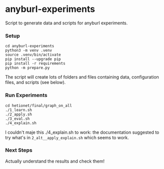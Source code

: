 # anyburl-experiments
Script to generate data and scripts for anyburl experiments.

### Setup

    cd anyburl-experiments
    python3 -m venv .venv
    source .venv/bin/activate
    pip install --upgrade pip
    pip install -r requirements
    python -m prepare.py

The script will create lots of folders and files containing data, configuration files, and scripts (see below).

### Run Experiments

    cd hetionet/final/graph_on_all
    ./1_learn.sh
    ./2_apply.sh
    ./3_eval.sh
    ./4_explain.sh

I couldn't maje this ./4_explain.sh to work: the documentation suggested to try what's in `2_alt__apply_explain.sh` which seems to work. 

### Next Steps
Actually understand the results and check them!

